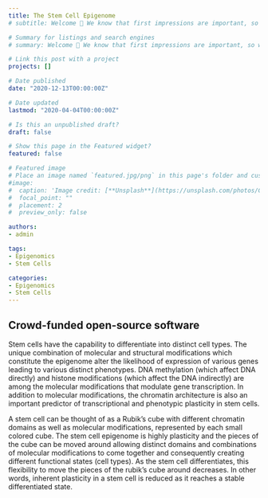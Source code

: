 ```yaml
---
title: The Stem Cell Epigenome
# subtitle: Welcome 👋 We know that first impressions are important, so we've populated your new site with some initial content to help you get familiar with everything in no time.

# Summary for listings and search engines
# summary: Welcome 👋 We know that first impressions are important, so we've populated your new site with some initial content to help you get familiar with everything in no # # time.

# Link this post with a project
projects: []

# Date published
date: "2020-12-13T00:00:00Z"

# Date updated
lastmod: "2020-04-04T00:00:00Z"

# Is this an unpublished draft?
draft: false

# Show this page in the Featured widget?
featured: false

# Featured image
# Place an image named `featured.jpg/png` in this page's folder and customize its options here.
#image:
#  caption: 'Image credit: [**Unsplash**](https://unsplash.com/photos/CpkOjOcXdUY)'
#  focal_point: ""
#  placement: 2
#  preview_only: false

authors:
- admin

tags:
- Epigenomics
- Stem Cells

categories:
- Epigenomics
- Stem Cells
---
```


## Crowd-funded open-source software

Stem cells have the capability to differentiate into distinct cell types. The unique combination of molecular and structural modifications which constitute the epigenome alter the likelihood of expression of various genes leading to various distinct phenotypes. DNA methylation (which affect DNA directly) and histone modifications (which affect the DNA indirectly) are among the molecular modifications that modulate gene transcription. In addition to molecular modifications, the chromatin architecture is also an important predictor of transcriptional and phenotypic plasticity in stem cells.

A stem cell can be thought of as a Rubik’s cube with different chromatin domains as well as molecular modifications, represented by each small colored cube. The stem cell epigenome is highly plasticity and the pieces of the cube can be moved around allowing distinct domains and combinations of molecular modifications to come together and consequently creating different functional states (cell types).  As the stem cell differentiates, this flexibility to move the pieces of the rubik’s cube around decreases. In other words, inherent plasticity in a stem cell is reduced as it reaches a stable differentiated state. 




